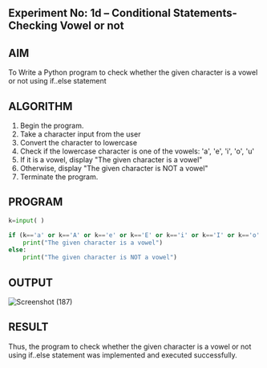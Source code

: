 ## Experiment No: 1d – Conditional Statements- Checking Vowel or not

## AIM  
To Write a Python program to check whether the given character is a vowel or not using if..else statement
## ALGORITHM  
1. Begin the program.  
2. Take a character input from the user
3. Convert the character to lowercase
4. Check if the lowercase character is one of the vowels: 'a', 'e', 'i', 'o', 'u'
5. If it is a vowel, display "The given character is a vowel"
6. Otherwise, display "The given character is NOT a vowel"
4. Terminate the program.

## PROGRAM
```python
k=input( )

if (k=='a' or k=='A' or k=='e' or k=='E' or k=='i' or k=='I' or k=='o' or k=='O' or k=='U' or k=='u' ):
    print("The given character is a vowel")
else:
    print("The given character is NOT a vowel")
```

## OUTPUT

![Screenshot (187)](https://github.com/user-attachments/assets/294b0fcf-7880-4c72-8545-ae7c4d89abee)


## RESULT
Thus, the program to check whether the given character is a vowel or not using if..else statement was implemented and executed successfully.
